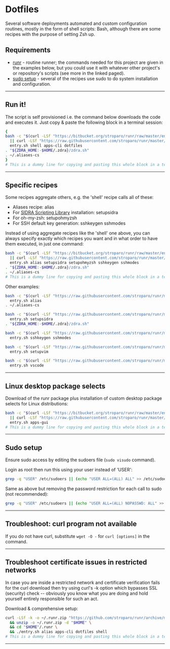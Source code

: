 # Dotfiles

Several software deployments automated and custom configuration routines, mostly in the form of shell scripts: Bash, although there are some recipes with the purpose of setting Zsh up.

## Requirements

* [runr](https://github.com/stroparo/runr) - routine runner; the commands needed for this project are given in the examples below, but you could use it with whatever other project's or repository's scripts (see more in the linked paged).
* [sudo setup](#sudo-setup) - several of the recipes use sudo to do system installation and configuration.

---

## Run it!

The script is self provisioned i.e. the command below downloads the code and executes it. Just copy & paste the following block in a terminal session:

```bash
{
bash -c "$(curl -LSf "https://bitbucket.org/stroparo/runr/raw/master/entry.sh" \
  || curl -LSf "https://raw.githubusercontent.com/stroparo/runr/master/entry.sh")" \
  entry.sh shell apps-cli dotfiles
. "${ZDRA_HOME:-$HOME/.zdra}/zdra.sh"
. ~/.aliases-cs
}
# This is a dummy line for copying and pasting this whole block in a terminal emulator with bash.
```

---

## Specific recipes

Some recipes aggregate others, e.g. the 'shell' recipe calls all of these:

* Aliases recipe: alias
* For [SIDRA Scripting Library](https://github.com/stroparo/sidra) installation: setupsidra
* For oh-my-zsh: setupohmyzsh
* For SSH default key generation: sshkeygen sshmodes

Instead of using aggregate recipes like the 'shell' one above, you can always specify exactly which recipes you want and in what order to have them executed, in just one command:

```bash
bash -c "$(curl -LSf "https://bitbucket.org/stroparo/runr/raw/master/entry.sh" \
  || curl -LSf "https://raw.githubusercontent.com/stroparo/runr/master/entry.sh")" \
  entry.sh alias setupsidra setupohmyzsh sshkeygen sshmodes
. "${ZDRA_HOME:-$HOME/.zdra}/zdra.sh"
. ~/.aliases-cs
# This is a dummy line for copying and pasting this whole block in a terminal emulator with bash.
```

Other examples:

```bash
bash -c "$(curl -LSf "https://raw.githubusercontent.com/stroparo/runr/master/entry.sh")" \
  entry.sh alias
. ~/.aliases-cs
```

```bash
bash -c "$(curl -LSf "https://raw.githubusercontent.com/stroparo/runr/master/entry.sh")" \
  entry.sh setupsidra
. "${ZDRA_HOME:-$HOME/.zdra}/zdra.sh"
```

```bash
bash -c "$(curl -LSf "https://raw.githubusercontent.com/stroparo/runr/master/entry.sh")" \
  entry.sh sshkeygen sshmodes
```

```bash
bash -c "$(curl -LSf "https://raw.githubusercontent.com/stroparo/runr/master/entry.sh")" \
  entry.sh setupvim
```

```bash
bash -c "$(curl -LSf "https://raw.githubusercontent.com/stroparo/runr/master/entry.sh")" \
  entry.sh vscode
```

---

## Linux desktop package selects

Download of the runr package plus installation of custom desktop package selects for Linux distributions:

```bash
bash -c "$(curl -LSf "https://bitbucket.org/stroparo/runr/raw/master/entry.sh" \
  || curl -LSf "https://raw.githubusercontent.com/stroparo/runr/master/entry.sh")" \
  entry.sh apps-gui
# This is a dummy line for copying and pasting this whole block in a terminal emulator with bash.
```

---

## Sudo setup

Ensure sudo access by editing the sudoers file (```sudo visudo``` command).

Login as root then run this using your user instead of 'USER':

```bash
grep -q "USER" /etc/sudoers || (echo "USER ALL=(ALL) ALL" >> /etc/sudoers)
```

Same as above but removing the password restriction for each call to sudo (not recommended):

```bash
grep -q "USER" /etc/sudoers || (echo "USER ALL=(ALL) NOPASSWD: ALL" >> /etc/sudoers)
```

---

## Troubleshoot: curl program not available

If you do not have curl, substitute ```wget -O -``` for ```curl [options]``` in the command.

---

## Troubleshoot certificate issues in restricted networks

In case you are inside a restricted network and certificate verification fails for the curl download then try using curl's -k option which bypasses SSL (security) check -- obviously you know what you are doing and hold yourself entirely responsible for such an act.

Download & comprehensive setup:

```bash
curl -LSf -k -o ~/.runr.zip "https://github.com/stroparo/runr/archive/master.zip" \
  && unzip -o ~/.runr.zip -d "$HOME" \
  && cd "$HOME"/.runr \
  && ./entry.sh alias apps-cli dotfiles shell
# This is a dummy line for copying and pasting this whole block in a terminal emulator with bash.
```

---

